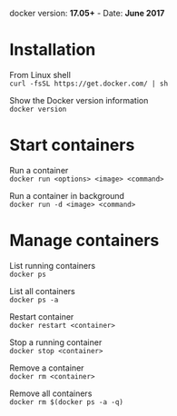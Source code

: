  docker version: __17.05+__ - Date: __June 2017__
 
# Installation

From Linux shell  
`curl -fsSL https://get.docker.com/ | sh`

Show the Docker version information  
`docker version`

# Start containers

Run a container  
`docker run <options> <image> <command>`

Run a container in background  
`docker run -d <image> <command>`

# Manage containers

List running containers  
`docker ps`

List all containers  
`docker ps -a`

Restart container  
`docker restart <container>`

Stop a running container  
`docker stop <container>`

Remove a container  
`docker rm <container>`

Remove all containers  
`docker rm $(docker ps -a -q)`
